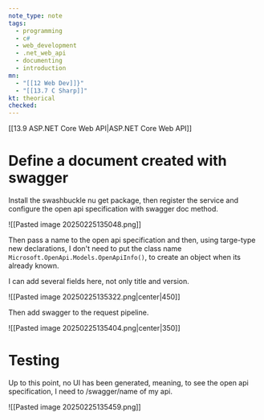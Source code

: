 ```yaml
---
note_type: note
tags:
  - programming
  - c#
  - web_development
  - .net_web_api
  - documenting 
  - introduction
mn:
  - "[[12 Web Dev]]}"
  - "[[13.7 C Sharp]]"
kt: theorical
checked:
---
```

[[13.9 ASP.NET Core Web API|ASP.NET Core Web API]]
# Define a document created with swagger
Install the swashbuckle nu get package, then register the service and configure the open api specification with swagger doc method.

![[Pasted image 20250225135048.png]]

Then pass a name to the open api specification and then, using targe-type new declarations, I don't need to put the class name `Microsoft.OpenApi.Models.OpenApiInfo()`, to create an object when its already known.

I can add several fields here, not only title and version. 

![[Pasted image 20250225135322.png|center|450]]

Then add swagger to the request pipeline.

![[Pasted image 20250225135404.png|center|350]]

# Testing
Up to this point, no UI has been generated, meaning, to see the open api specification, I need to /swagger/name of my api.

![[Pasted image 20250225135459.png]]
